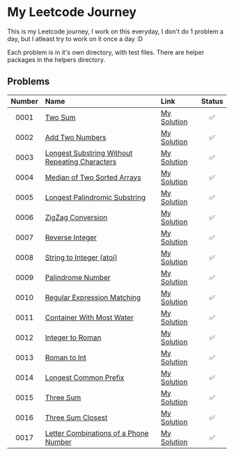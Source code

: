 # My Leetcode Journey
This is my Leetcode journey, I work on this everyday, I don't do 1 problem a day, but I atleast try to work on it once a day :D

Each problem is in it's own directory, with test files. There are helper packages in the helpers directory.

## Problems

| Number | Name | Link | Status |
| :---: | :--- | :--- | :---: |
| 0001 | [Two Sum](https://leetcode.com/problems/two-sum) | [My Solution](./problem0001) | ✅ |
| 0002 | [Add Two Numbers](https://leetcode.com/problems/add-two-numbers) | [My Solution](./problem0002) | ✅ |
| 0003 | [Longest Substring Without Repeating Characters](https://leetcode.com/problems/longest-substring-without-repeating-characters) | [My Solution](./problem0003) | ✅ |
| 0004 |[Median of Two Sorted Arrays](https://leetcode.com/problems/median-of-two-sorted-arrays) | [My Solution](./problem0004) | ✅ |
| 0005 | [Longest Palindromic Substring](https://leetcode.com/problems/longest-palindromic-substring) | [My Solution](./problem0005) | ✅ |
| 0006 | [ZigZag Conversion](https://leetcode.com/problems/zigzag-conversion) | [My Solution](./problem0006) | ✅ |
| 0007 | [Reverse Integer](https://leetcode.com/problems/reverse-integer) | [My Solution](./problem0007) | ✅ |
| 0008 | [String to Integer (atoi)](https://leetcode.com/problems/string-to-integer-atoi) | [My Solution](./problem0008) | ✅ |
| 0009 | [Palindrome Number](https://leetcode.com/problems/palindrome-number) | [My Solution](./problem0009) | ✅ |
| 0010 | [Regular Expression Matching](https://leetcode.com/problems/regular-expression-matching) | [My Solution](./problem0010) | ✅ |
| 0011 | [Container With Most Water](https://leetcode.com/problems/container-with-most-water) | [My Solution](./problem0011) | ✅ |
| 0012 | [Integer to Roman](https://leetcode.com/problems/integer-to-roman) | [My Solution](./problem0012) | ✅ |
| 0013 | [Roman to Int](https://leetcode.com/problems/roman-to-integer) | [My Solution](./problem0013) | ✅ |
| 0014 | [Longest Common Prefix](https://leetcode.com/problems/longest-common-prefix) | [My Solution](./problem0014) | ✅ |
| 0015 | [Three Sum](https://leetcode.com/problems/3sum) | [My Solution](./problem0015) | ✅ |
| 0016 | [Three Sum Closest](https://leetcode.com/problems/3sum-closest) | [My Solution](./problem0016) | ✅ |
| 0017 | [Letter Combinations of a Phone Number](https://leetcode.com/problems/letter-combinations-of-a-phone-number) | [My Solution](./problem0017) | ✅ |

<!-- 🚧 -->